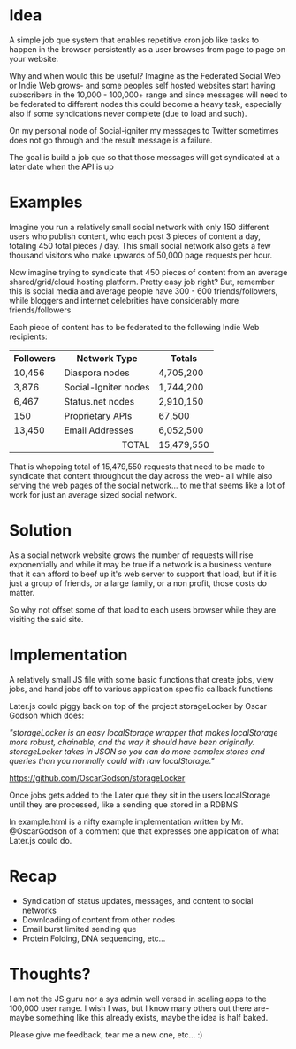 Idea
====

A simple job que system that enables repetitive cron job like tasks to happen in the browser persistently as a user browses from page to page on your website. 

Why and when would this be useful? Imagine as the Federated Social Web or Indie Web grows- and some peoples self hosted websites start having subscribers in the 10,000 - 100,000+ range and since messages will need to be federated to different nodes this could become a heavy task, especially also if some syndications never complete (due to load and such).

On my personal node of Social-igniter my messages to Twitter sometimes does not go through and the result message is a failure.

The goal is build a job que so that those messages will get syndicated at a later date when the API is up

Examples
========

Imagine you run a relatively small social network with only 150 different users who publish content, who each post 3 pieces of content a day, totaling 450 total pieces / day. This small social network also gets a few thousand visitors who make upwards of 50,000 page requests per hour.

Now imagine trying to syndicate that 450 pieces of content from an average shared/grid/cloud hosting platform. Pretty easy job right? But, remember this is social media and average people have 300 - 600 friends/followers, while bloggers and internet celebrities have considerably more friends/followers

Each piece of content has to be federated to the following Indie Web recipients:

<table>
	<tbody>
		<tr>
			<th>Followers</th>
			<th>Network Type</th>
			<th>Totals</th>
		</tr>
		<tr>
			<td>10,456</td>
			<td>Diaspora nodes</td>
			<td>4,705,200</td>
		</tr>
		<tr>
			<td>3,876</td>
			<td>Social-Igniter nodes</td>
			<td>1,744,200</td>
		</tr>
		<tr>
			<td>6,467</td>
			<td>Status.net nodes</td>
			<td>2,910,150</td>
		</tr>
		<tr>
			<td>150</td>
			<td>Proprietary APIs</td>
			<td>67,500</td>
		</tr>
		<tr>
			<td>13,450</td>
			<td>Email Addresses</td>
			<td>6,052,500</td>
		</tr>
		<tr>
			<td colspan="2" align="right">TOTAL</td>
			<td>15,479,550</td>
		</tr>
	</tbody>
</table>

That is whopping total of 15,479,550 requests that need to be made to syndicate that content throughout the day across the web- all while also serving the web pages of the social network... to me that seems like a lot of work for just an average sized social network.

Solution
========

As a social network website grows the number of requests will rise exponentially and while it may be true if a network is a business venture that it can afford to beef up it's web server to support that load, but if it is just a group of friends, or a large family, or a non profit, those costs do matter.

So why not offset some of that load to each users browser while they are visiting the said site.

Implementation
==============

A relatively small JS file with some basic functions that create jobs, view jobs, and hand jobs off to various application specific callback functions

Later.js could piggy back on top of the project storageLocker by Oscar Godson which does:

*"storageLocker is an easy localStorage wrapper that makes localStorage more robust, chainable, and the way it should have been originally. storageLocker takes in JSON so you can do more complex stores and queries than you normally could with raw localStorage."*

https://github.com/OscarGodson/storageLocker

Once jobs gets added to the Later que they sit in the users localStorage until they are processed, like a sending que stored in a RDBMS

In example.html is a nifty example implementation written by Mr. @OscarGodson of a comment que that expresses one application of what Later.js could do.


Recap
=====

* Syndication of status updates, messages, and content to social networks
* Downloading of content from other nodes
* Email burst limited sending que
* Protein Folding, DNA sequencing, etc...

Thoughts? 
=========

I am not the JS guru nor a sys admin well versed in scaling apps to the 100,000 user range. I wish I was, but I know many others out there are- maybe something like this already exists, maybe the idea is half baked. 

Please give me feedback, tear me a new one, etc... :)